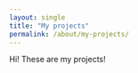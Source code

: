 ```yaml
---
layout: single
title: "My projects"
permalink: /about/my-projects/
---
```


Hi! These are my projects!